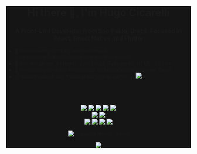 <div style="background-color: #151515;">
  <h1 align="center">Hi there 👋, I'm Hugo Cicarelli</h1>
  <h3 align="center">A Front-End Developer from Sao Paulo, Brazil. Focused in React, React Native and Flutter</h3>
  
  <ul>
    <li> 🔭 I’m currently working on [Prontmed](https://www.linkedin.com/company/prontmed/)</li>
    <li> 💬 Ask me about: **React, JavaScript, Typescript, HTML, CSS**
    <li> 👯 I’m looking to share knowledge and collaborate with new devs!</li>
    <li> 📫 How to reach me: **hcicarelli@gmail.com** or <a href="https://www.linkedin.com/in/hugo-cicarelli-19190259/" target="blank"><img loading="lazy" src="https://img.shields.io/badge/-LinkedIn-%230077B5?style=for-the-badge&logo=linkedin&logoColor=white" target="_blank"></a></li>
  </ul>

  <br /><br />
  
  <p align="center">
    <img src="https://img.shields.io/badge/JavaScript-323330?style=for-the-badge&logo=javascript&logoColor=F7DF1E" />
    <img src="https://img.shields.io/badge/TypeScript-007ACC?style=for-the-badge&logo=typescript&logoColor=white" />
    <img src="https://img.shields.io/badge/React-20232A?style=for-the-badge&logo=react&logoColor=61DAFB" />
    <img src="https://img.shields.io/badge/Redux-593D88?style=for-the-badge&logo=redux&logoColor=whi" />
    <img src="https://img.shields.io/badge/styled--components-DB7093?style=for-the-badge&logo=styled-components&logoColor=white" />
    <br />
    <img src="https://img.shields.io/badge/rolup.js-EC4A3F?style=for-the-badge&logo=rollup.js&logoColor=white" />
    <img src="https://img.shields.io/badge/Webpack-8DD6F9?style=for-the-badge&logo=Webpack&logoColor=white" />
    <br/ >
    <img src="https://img.shields.io/badge/storybook-FF4785?style=for-the-badge&logo=storybook&logoColor=white" />
    <img src="https://img.shields.io/badge/eslint-3A33D1?style=for-the-badge&logo=eslint&logoColor=white" />
    <img src="https://img.shields.io/badge/prettier-1A2C34?style=for-the-badge&logo=prettier&logoColor=F7BA3E" />
    <img src="https://img.shields.io/badge/Visual_Studio_Code-0078D4?style=for-the-badge&logo=visual%20studio%20code&logoColor=white" />
  </p>
  <p align='center'>
    <img src="https://github-readme-stats.vercel.app/api?username=hugocica&show_icons=true&hide=issues,contribs&include_all_commits=true&count_private=true&theme=radical" alt="hugocica github status"/>
  </p>
  <p align="center">
    <img src="https://github-readme-stats.vercel.app/api/top-langs/?username=hugocica&show_icons=true&count_private=true&theme=radical&hide=php,plsql,tex,ruby">
  </p>
</div>

<!--
**hugocica/hugocica** is a ✨ _special_ ✨ repository because its `README.md` (this file) appears on your GitHub profile.

Here are some ideas to get you started:

- 🔭 I’m currently working on ...
- 🌱 I’m currently learning ...
- 👯 I’m looking to collaborate on ...
- 🤔 I’m looking for help with ...
- 💬 Ask me about ...
- 📫 How to reach me: ...
- 😄 Pronouns: ...
- ⚡ Fun fact: ...
-->
